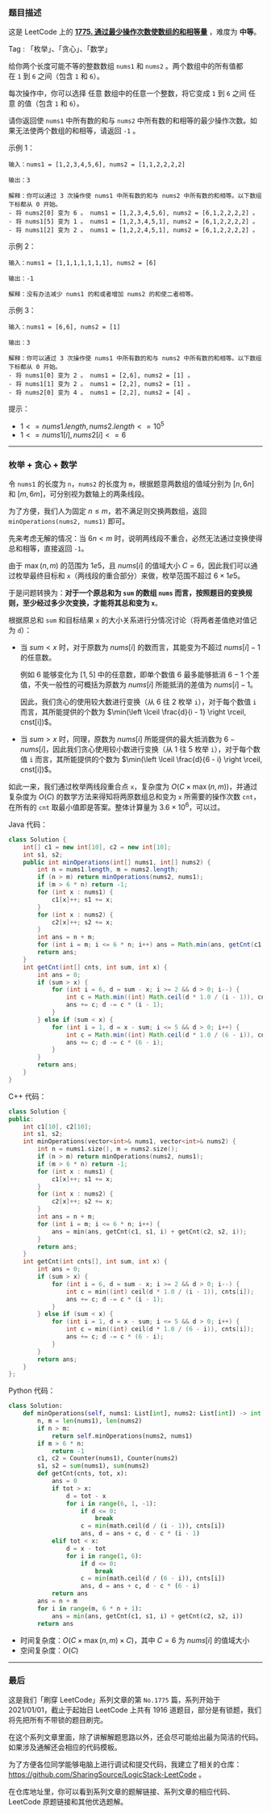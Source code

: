 ### 题目描述

这是 LeetCode 上的 **[1775. 通过最少操作次数使数组的和相等量](https://leetcode.cn/problems/equal-sum-arrays-with-minimum-number-of-operations/solutions/2582561/gong-shui-san-xie-fen-qing-kuang-tao-lun-saa1/)** ，难度为 **中等**。

Tag : 「枚举」、「贪心」、「数学」



给你两个长度可能不等的整数数组 `nums1` 和 `nums2` 。两个数组中的所有值都在 `1` 到 `6` 之间（包含 `1` 和 `6`）。

每次操作中，你可以选择 任意 数组中的任意一个整数，将它变成 `1` 到 `6` 之间 任意 的值（包含 `1` 和 `6`）。

请你返回使 `nums1` 中所有数的和与 `nums2` 中所有数的和相等的最少操作次数。如果无法使两个数组的和相等，请返回 `-1` 。

示例 1：
```
输入：nums1 = [1,2,3,4,5,6], nums2 = [1,1,2,2,2,2]

输出：3

解释：你可以通过 3 次操作使 nums1 中所有数的和与 nums2 中所有数的和相等。以下数组下标都从 0 开始。
- 将 nums2[0] 变为 6 。 nums1 = [1,2,3,4,5,6], nums2 = [6,1,2,2,2,2] 。
- 将 nums1[5] 变为 1 。 nums1 = [1,2,3,4,5,1], nums2 = [6,1,2,2,2,2] 。
- 将 nums1[2] 变为 2 。 nums1 = [1,2,2,4,5,1], nums2 = [6,1,2,2,2,2] 。
```
示例 2：
```
输入：nums1 = [1,1,1,1,1,1,1], nums2 = [6]

输出：-1

解释：没有办法减少 nums1 的和或者增加 nums2 的和使二者相等。
```
示例 3：
```
输入：nums1 = [6,6], nums2 = [1]

输出：3

解释：你可以通过 3 次操作使 nums1 中所有数的和与 nums2 中所有数的和相等。以下数组下标都从 0 开始。
- 将 nums1[0] 变为 2 。 nums1 = [2,6], nums2 = [1] 。
- 将 nums1[1] 变为 2 。 nums1 = [2,2], nums2 = [1] 。
- 将 nums2[0] 变为 4 。 nums1 = [2,2], nums2 = [4] 。
```

提示：
* $1 <= nums1.length, nums2.length <= 10^5$
* $1 <= nums1[i], nums2[i] <= 6$

---

### 枚举 + 贪心 + 数学

令 `nums1` 的长度为 `n`，`nums2` 的长度为 `m`，根据题意两数组的值域分别为 $[n, 6n]$ 和 $[m, 6m]$，可分别视为数轴上的两条线段。

为了方便，我们人为固定 $n\leq m$，若不满足则交换两数组，返回 `minOperations(nums2, nums1)` 即可。

先来考虑无解的情况：当  $6n < m$ 时，说明两线段不重合，必然无法通过变换使得总和相等，直接返回 `-1`。

由于 $\max(n, m)$ 的范围为 $1e5$，且 $nums[i]$ 的值域大小 $C = 6$，因此我们可以通过枚举最终目标和 `x`（两线段的重合部分）来做，枚举范围不超过 $6 \times 1e5$。

于是问题转换为：**对于一个原总和为 `sum` 的数组 `nums` 而言，按照题目的变换规则，至少经过多少次变换，才能将其总和变为 `x`**。

根据原总和 `sum` 和目标结果 `x` 的大小关系进行分情况讨论（将两者差值绝对值记为 `d`）：

* 当 $sum < x$ 时，对于原数为 $nums[i]$ 的数而言，其能变为不超过 $nums[i] - 1$ 的任意数。

  例如 $6$ 能够变化为 $[1, 5]$ 中的任意数，即单个数值 $6$ 最多能够抵消 $6 - 1$ 个差值，不失一般性的可概括为原数为 $nums[i]$ 所能抵消的差值为 $nums[i] - 1$。

  因此，我们贪心的使用较大数进行变换（从 $6$ 往 $2$ 枚举 `i`），对于每个数值 `i` 而言，其所能提供的个数为 $\min(\left \lceil \frac{d}{i - 1} \right \rceil, cnst[i])$。

* 当 $sum > x$ 时，同理，原数为 $nums[i]$ 所能提供的最大抵消数为 $6 - nums[i]$，因此我们贪心使用较小数进行变换（从 $1$ 往 $5$ 枚举 `i`），对于每个数值 `i` 而言，其所能提供的个数为 $\min(\left \lceil \frac{d}{6 - i} \right \rceil, cnst[i])$。

如此一来，我们通过枚举两线段重合点 `x`，复杂度为 $O(C \times \max(n, m))$，并通过复杂度为 $O(C)$ 的数学方法来得知将两原数组总和变为 `x` 所需要的操作次数 `cnt`，在所有的 `cnt` 取最小值即是答案。整体计算量为 $3.6 \times 10^6$，可以过。


Java 代码：
```Java
class Solution {
    int[] c1 = new int[10], c2 = new int[10];
    int s1, s2;
    public int minOperations(int[] nums1, int[] nums2) {
        int n = nums1.length, m = nums2.length;
        if (n > m) return minOperations(nums2, nums1);
        if (m > 6 * n) return -1;
        for (int x : nums1) {
            c1[x]++; s1 += x;
        }
        for (int x : nums2) {
            c2[x]++; s2 += x;
        }
        int ans = n + m;
        for (int i = m; i <= 6 * n; i++) ans = Math.min(ans, getCnt(c1, s1, i) + getCnt(c2, s2, i));
        return ans;
    }
    int getCnt(int[] cnts, int sum, int x) {
        int ans = 0;
        if (sum > x) {
            for (int i = 6, d = sum - x; i >= 2 && d > 0; i--) {
                int c = Math.min((int) Math.ceil(d * 1.0 / (i - 1)), cnts[i]);
                ans += c; d -= c * (i - 1);
            }
        } else if (sum < x) {
            for (int i = 1, d = x - sum; i <= 5 && d > 0; i++) {
                int c = Math.min((int) Math.ceil(d * 1.0 / (6 - i)), cnts[i]);
                ans += c; d -= c * (6 - i);
            }
        }
        return ans;
    }
}
```
C++ 代码：
```C++
class Solution {
public:
    int c1[10], c2[10];
    int s1, s2;
    int minOperations(vector<int>& nums1, vector<int>& nums2) {
        int n = nums1.size(), m = nums2.size();
        if (n > m) return minOperations(nums2, nums1);
        if (m > 6 * n) return -1;
        for (int x : nums1) {
            c1[x]++; s1 += x;
        }
        for (int x : nums2) {
            c2[x]++; s2 += x;
        }
        int ans = n + m;
        for (int i = m; i <= 6 * n; i++) {
            ans = min(ans, getCnt(c1, s1, i) + getCnt(c2, s2, i));
        }
        return ans;
    }
    int getCnt(int cnts[], int sum, int x) {
        int ans = 0;
        if (sum > x) {
            for (int i = 6, d = sum - x; i >= 2 && d > 0; i--) {
                int c = min((int) ceil(d * 1.0 / (i - 1)), cnts[i]);
                ans += c; d -= c * (i - 1);
            }
        } else if (sum < x) {
            for (int i = 1, d = x - sum; i <= 5 && d > 0; i++) {
                int c = min((int) ceil(d * 1.0 / (6 - i)), cnts[i]);
                ans += c; d -= c * (6 - i);
            }
        }
        return ans;
    }
};
```
Python 代码：
```Python 
class Solution:
    def minOperations(self, nums1: List[int], nums2: List[int]) -> int:
        n, m = len(nums1), len(nums2)
        if n > m:
            return self.minOperations(nums2, nums1)
        if m > 6 * n:
            return -1
        c1, c2 = Counter(nums1), Counter(nums2)
        s1, s2 = sum(nums1), sum(nums2)
        def getCnt(cnts, tot, x):
            ans = 0
            if tot > x:
                d = tot - x
                for i in range(6, 1, -1):
                    if d <= 0:
                        break
                    c = min(math.ceil(d / (i - 1)), cnts[i])
                    ans, d = ans + c, d - c * (i - 1)
            elif tot < x:
                d = x - tot
                for i in range(1, 6):
                    if d <= 0:
                        break
                    c = min(math.ceil(d / (6 - i)), cnts[i])
                    ans, d = ans + c, d - c * (6 - i)
            return ans
        ans = n + m
        for i in range(m, 6 * n + 1):
            ans = min(ans, getCnt(c1, s1, i) + getCnt(c2, s2, i))
        return ans
```
* 时间复杂度：$O(C \times \max(n, m) \times C)$，其中 $C = 6$ 为 $nums[i]$ 的值域大小
* 空间复杂度：$O(C)$

---

### 最后

这是我们「刷穿 LeetCode」系列文章的第 `No.1775` 篇，系列开始于 2021/01/01，截止于起始日 LeetCode 上共有 1916 道题目，部分是有锁题，我们将先把所有不带锁的题目刷完。

在这个系列文章里面，除了讲解解题思路以外，还会尽可能给出最为简洁的代码。如果涉及通解还会相应的代码模板。

为了方便各位同学能够电脑上进行调试和提交代码，我建立了相关的仓库：https://github.com/SharingSource/LogicStack-LeetCode 。

在仓库地址里，你可以看到系列文章的题解链接、系列文章的相应代码、LeetCode 原题链接和其他优选题解。

